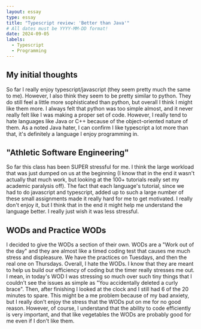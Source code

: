 ```yaml
---
layout: essay
type: essay
title: "Typescript review: 'Better than Java'"
# All dates must be YYYY-MM-DD format!
date: 2024-09-05
labels:
  - Typescript
  - Programming
---
```


## My initial thoughts

So far I really enjoy typescript/javascript (they seem pretty much the same to me). However, I also think they seem to be pretty similar to python. They do still feel a little more sophisticated than python, but overall I think I might like them more. I always felt that python was too simple almost, and it never really felt like I was making a proper set of code. However, I really tend to hate languages like Java or C++ because of the object-oriented nature of them. As a noted Java hater, I can confirm I like typescript a lot more than that, it's definitely a language I enjoy programming in. 

## "Athletic Software Engineering"

So far this class has been SUPER stressful for me. I think the large workload that was just dumped on us at the beginning (I know that in the end it wasn't actually that much work, but looking at the 100+ tutorials really set my academic paralysis off). The fact that each language's tutorial, since we had to do javascript and typescript, added up to such a large number of these small assignments made it really hard for me to get motivated. I really don't enjoy it, but I think that in the end it might help me understand the language better. I really just wish it was less stressful.

## WODs and Practice WODs

I decided to give the WODs a section of their own. WODs are a "Work out of the day" and they are almost like a timed coding test that causes me much stress and displeasure. We have the practices on Tuesdays, and then the real one on Thursdays. Overall, I hate the WODs. I know that they are meant to help us build our efficiency of coding but the timer really stresses me out. I mean, in today's WOD I was stressing so much over such tiny things that I couldn't see the issues as simple as "You accidentally deleted a curly brace". Then, after finishing I looked at the clock and I still had 6 of the 20 minutes to spare. This might be a me problem because of my bad anxiety, but I really don't enjoy the stress that the WODs put on me for no good reason. However, of course, I understand that the ability to code efficiently is very important, and that like vegetables the WODs are probably good for me even if I don't like them.
